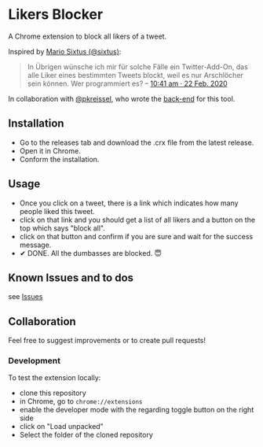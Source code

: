 # Likers Blocker

A Chrome extension to block all likers of a tweet.

Inspired by [Mario Sixtus (@sixtus)](https://twitter.com/sixtus):

> In Übrigen wünsche ich mir für solche Fälle ein Twitter-Add-On, das alle Liker eines bestimmten Tweets blockt, weil es nur Arschlöcher sein können. Wer programmiert es?
> – [10:41 am · 22 Feb. 2020](https://twitter.com/sixtus/status/1231152136857231360)

In collaboration with [@pkreissel](https://twitter.com/pkreissel), who wrote the [back-end](https://github.com/pkreissel/ichbinhier_twittertools) for this tool.

## Installation

* Go to the releases tab and download the .crx file from the latest release.
* Open it in Chrome.
* Conform the installation.

## Usage

* Once you click on a tweet, there is a link which indicates how many people liked this tweet.
* click on that link and you should get a list of all likers and a button on the top which says "block all".
* click on that button and confirm if you are sure and wait for the success message.
* ✔ DONE. All the dumbasses are blocked. 😇

## Known Issues and to dos

see [Issues](https://github.com/dmstern/likers-blocker/issues)

## Collaboration

Feel free to suggest improvements or to create pull requests!

### Development

To test the extension locally:

* clone this repository
* in Chrome, go to `chrome://extensions`
* enable the developer mode with the regarding toggle button on the right side
* click on "Load unpacked"
* Select the folder of the cloned repository
